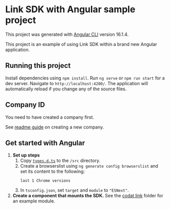 # Link SDK with Angular sample project

This project was generated with [Angular CLI](https://github.com/angular/angular-cli) version 16.1.4.

This project is an example of using Link SDK within a brand new Angular application.

## Running this project

Install dependencies using `npm install`. Run `ng serve` or `npm run start` for a dev server. Navigate to `http://localhost:4200/`. The application will automatically reload if you change any of the source files.


## Company ID
You need to have created a company first.

See <a href="https://github.com/codatio/sdk-link/tree/main#create-a-new-company" target="_blank">readme guide</a> on creating a new company.

## Get started with Angular

1. **Set up steps**
   1. Copy <a href="https://github.com/codatio/sdk-link/blob/main/snippets/types.d.ts" target="_blank"> `types.d.ts`</a> to the `/src` directory.
   2. Create a browserslist using `ng generate config browserslist` and set its content to the following:
       ```
       last 1 Chrome versions 
       ```
   3. In `tsconfig.json`, set `target` and `module` to `"ESNext"`.
2. **Create a component that mounts the SDK.** See the <a href="./src/app/codat-link/">codat link</a> folder for an example module.
